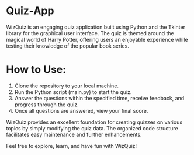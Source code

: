# Quiz-App
WizQuiz is an engaging quiz application built using Python and the Tkinter library for the graphical user interface. The quiz is themed around the magical world of Harry Potter, offering users an enjoyable experience while testing their knowledge of the popular book series.

# How to Use:

1. Clone the repository to your local machine.
2. Run the Python script (main.py) to start the quiz.
3. Answer the questions within the specified time, receive feedback, and progress through the quiz.
4. Once all questions are answered, view your final score.
   
WizQuiz provides an excellent foundation for creating quizzes on various topics by simply modifying the quiz data. The organized code structure facilitates easy maintenance and further enhancements.

Feel free to explore, learn, and have fun with WizQuiz!
